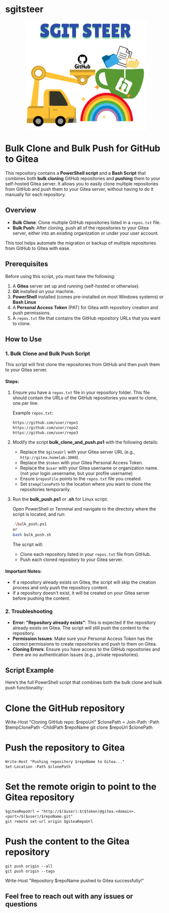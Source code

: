 # sgitsteer

<p align="center">
  <img src="https://github.com/1yc4n0rn0t/sgitsteer/blob/main/steer.png" alt="Image" style="height: 350px; vertical-align: middle; margin-left: 10px;" />
</p>

# Bulk Clone and Bulk Push for GitHub to Gitea

This repository contains a **PowerShell script** and a **Bash Script** that combines both **bulk cloning** GitHub repositories and **pushing** them to your self-hosted Gitea server. It allows you to easily clone multiple repositories from GitHub and push them to your Gitea server, without having to do it manually for each repository.

## Overview

- **Bulk Clone**: Clone multiple GitHub repositories listed in a `repos.txt` file.
- **Bulk Push**: After cloning, push all of the repositories to your Gitea server, either into an existing organization or under your user account.

This tool helps automate the migration or backup of multiple repositories from GitHub to Gitea with ease.

## Prerequisites

Before using this script, you must have the following:

1. A **Gitea** server set up and running (self-hosted or otherwise).
2. **Git** installed on your machine.
3. **PowerShell** installed (comes pre-installed on most Windows systems) or **Bash Linux**
4. A **Personal Access Token** (PAT) for Gitea with repository creation and push permissions.
5. A `repos.txt` file that contains the GitHub repository URLs that you want to clone.

## How to Use

### 1. Bulk Clone and Bulk Push Script

This script will first clone the repositories from GitHub and then push them to your Gitea server.

#### Steps:

1. Ensure you have a `repos.txt` file in your repository folder. This file should contain the URLs of the GitHub repositories you want to clone, one per line.

    Example `repos.txt`:
    ```
    https://github.com/user/repo1
    https://github.com/user/repo2
    https://github.com/user/repo3
    ```

2. Modify the script **bulk_clone_and_push.ps1** with the following details:
    - Replace the `$giteaUrl` with your Gitea server URL (e.g., `http://gitea.homelab:3000`).
    - Replace the `$token` with your Gitea Personal Access Token.
    - Replace the `$user` with your Gitea username or organization name.(not your login uesername, but your profile username)
    - Ensure `$reposFile` points to the `repos.txt` file you created.
    - Set `$tempClonePath` to the location where you want to clone the repositories temporarily.

3. Run the **bulk_push.ps1** or **.sh** for Linux script:

    Open PowerShell or Terminal and navigate to the directory where the script is located, and run:

    ```bash
    .\bulk_push.ps1
    or
    bash bulk_push.sh
    ```

   The script will:
   - Clone each repository listed in your `repos.txt` file from GitHub.
   - Push each cloned repository to your Gitea server.

#### Important Notes:
- If a repository already exists on Gitea, the script will skip the creation process and only push the repository content.
- If a repository doesn't exist, it will be created on your Gitea server before pushing the content.

### 2. Troubleshooting

- **Error: "Repository already exists"**: This is expected if the repository already exists on Gitea. The script will still push the content to the repository.
- **Permission Issues**: Make sure your Personal Access Token has the correct permissions to create repositories and push to them on Gitea.
- **Cloning Errors**: Ensure you have access to the GitHub repositories and there are no authentication issues (e.g., private repositories).

## Script Example

Here’s the full PowerShell script that combines both the bulk clone and bulk push functionality:
    
 # Clone the GitHub repository
   Write-Host "Cloning GitHub repo: $repoUrl"
   $clonePath = Join-Path -Path $tempClonePath -ChildPath $repoName
   git clone $repoUrl $clonePath

# Push the repository to Gitea
    Write-Host "Pushing repository $repoName to Gitea..."
    Set-Location -Path $clonePath

# Set the remote origin to point to the Gitea repository
    $giteaRepoUrl = "http://$($user):$($token)@gitea.<domain>.<port>/$($user)/$repoName.git"
    git remote set-url origin $giteaRepoUrl

  # Push the content to the Gitea repository
    git push origin --all
    git push origin --tags

  Write-Host "Repository $repoName pushed to Gitea successfully!"


  ## Feel free to reach out with any issues or questions
